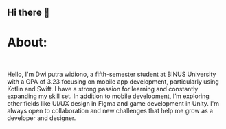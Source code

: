## Hi there 👋

<h1>About:</h1><br>
<p>Hello, I'm Dwi putra widiono, a fifth-semester student at BINUS University with a GPA of 3.23 focusing on mobile app development, particularly using Kotlin and Swift. I have a strong passion for learning and constantly expanding my skill set. In addition to mobile development, I’m exploring other fields like UI/UX design in Figma and game development in Unity. I'm always open to collaboration and new challenges that help me grow as a developer and designer. </p>

<!--
**dwi-putra227/dwi-putra227** is a ✨ _special_ ✨ repository because its `README.md` (this file) appears on your GitHub profile.

Here are some ideas to get you started:

- 🔭 I’m currently working on ...
- 🌱 I’m currently learning ...
- 👯 I’m looking to collaborate on ...
- 🤔 I’m looking for help with ...
- 💬 Ask me about ...
- 📫 How to reach me: ...
- 😄 Pronouns: ...
- ⚡ Fun fact: ...
-->
